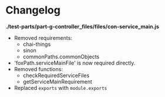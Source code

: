 # Changelog

**./test-parts/part-g-controller_files/files/con-service_main.js**
* Removed requirements:
	* chai-things
	* sinon
	* commonPaths.commonObjects
* 'foxPath.serviceMainFile' is now required directly.
* Removed functions:
	* checkRequiredServiceFiles
	* getServiceMainRequirement
* Replaced `exports` with `module.exports`
